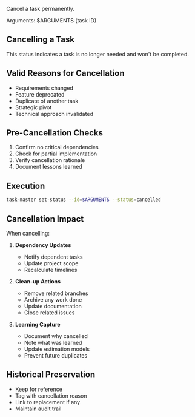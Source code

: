 Cancel a task permanently.

Arguments: $ARGUMENTS (task ID)

## Cancelling a Task

This status indicates a task is no longer needed and won't be completed.

## Valid Reasons for Cancellation

- Requirements changed
- Feature deprecated
- Duplicate of another task
- Strategic pivot
- Technical approach invalidated

## Pre-Cancellation Checks

1. Confirm no critical dependencies
2. Check for partial implementation
3. Verify cancellation rationale
4. Document lessons learned

## Execution

```bash
task-master set-status --id=$ARGUMENTS --status=cancelled
```

## Cancellation Impact

When cancelling:
1. **Dependency Updates**
   - Notify dependent tasks
   - Update project scope
   - Recalculate timelines

2. **Clean-up Actions**
   - Remove related branches
   - Archive any work done
   - Update documentation
   - Close related issues

3. **Learning Capture**
   - Document why cancelled
   - Note what was learned
   - Update estimation models
   - Prevent future duplicates

## Historical Preservation

- Keep for reference
- Tag with cancellation reason
- Link to replacement if any
- Maintain audit trail